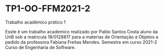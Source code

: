 # TP1-OO-FFM2021-2
Trabalho acadêmico prático 1 

Esste é um trabalho academico realizado por Pablo Santos Costa aluno da UnB sob a matricula 18/0128817 para a materias de Orientação a Objetos a pedido da professora Fabiana Freitas Mendes.
Semestre em curso 2021-2
Curso de Engenharia de Software.
